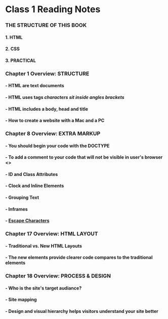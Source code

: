 # **Class 1 Reading Notes**

### THE STRUCTURE OF THIS BOOK
#### 1. HTML
#### 2. CSS
#### 3. PRACTICAL

### Chapter 1 Overview: STRUCTURE
#### - HTML are text documents
#### - HTML uses tags *characters sit inside angles brackets*
#### - HTML includes a body, head and title
#### - How to create a website with a Mac and a PC

### Chapter 8 Overview: EXTRA MARKUP
#### - You should begin your code with the DOCTYPE
#### - To add a comment to your code that will not be visible in user's browser <<!-- text goes here -->>
#### - ID and Class Attributes
#### - Clock and Inline Elements
#### - Grouping Text
#### - Inframes
#### - [Escape Characters](http://code.iamkate.com/html-and-css/character-entity-references-cheat-sheet/)

### Chapter 17 Overview: HTML LAYOUT
#### - Traditional vs. New HTML Layouts
#### - The new elements provide clearer code compares to the traditional elements

### Chapter 18 Overview: PROCESS & DESIGN
#### - Who is the site's target audiance?
#### - Site mapping
#### - Design and visual hierarchy helps visitors understand your site better